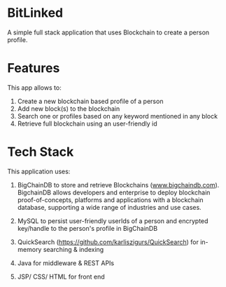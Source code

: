 # BitLinked
A simple full stack application that uses Blockchain to create a person profile.

# Features
This app allows to:
1) Create a new blockchain based profile of a person
2) Add new block(s) to the blockchain
3) Search one or profiles based on any keyword mentioned in any block
4) Retrieve full blockchain using an user-friendly id

# Tech Stack
This application uses:
1) BigChainDB to store and retrieve Blockchains (www.bigchaindb.com). BigchainDB allows developers and enterprise to deploy blockchain proof-of-concepts, platforms and applications with a blockchain database, supporting a wide range of industries and use cases.

2) MySQL to persist user-friendly userIds of a person and encrypted key/handle to the person's profile in BigChainDB

3) QuickSearch (https://github.com/karliszigurs/QuickSearch) for in-memory searching & indexing

4) Java for middleware & REST APIs

5) JSP/ CSS/ HTML for front end
